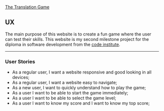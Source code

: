  [The Translation Game](https://ruioliveira83.github.io/MP2)

## UX
The main purpose of this website is to create a fun game where the user can test their skills.
This website is my second milestone project for the diploma in software development from the [code institute](https://codeinstitute.net).  
<!-- A live view of this website can be found here: [The Translation Game](https://ruioliveira83.github.io/MP2). -->

---
### User Stories
* As a regular user, I want a website responsive and good looking in all devices;
* As a regular user, I want a website easy to navigate;
* As a new user, I want to quickly understand how to play the game;
* As a user I want to be able to start the game immediately;
* As a user I want to be able to select the game level;
* As a user I want to know my score and I want to know my top score;